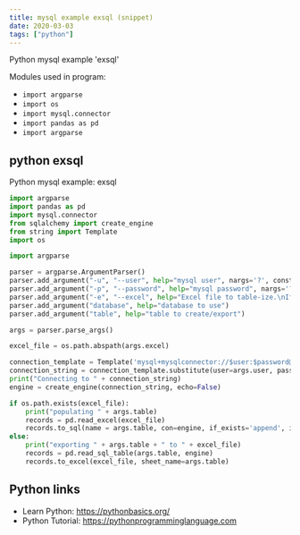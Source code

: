 ```yaml
---
title: mysql example exsql (snippet)
date: 2020-03-03
tags: ["python"]
---
```

Python mysql example 'exsql'


Modules used in program: 
* `import argparse`
* `import os`
* `import mysql.connector`
* `import pandas as pd`
* `import argparse`

## python exsql

Python mysql example: exsql

```python
import argparse
import pandas as pd
import mysql.connector
from sqlalchemy import create_engine
from string import Template
import os

import argparse

parser = argparse.ArgumentParser()
parser.add_argument("-u", "--user", help="mysql user", nargs='?', const='')
parser.add_argument("-p", "--password", help="mysql password", nargs='?', const='')
parser.add_argument("-e", "--excel", help="Excel file to table-ize.\nIf the file does not exist try to create from table")
parser.add_argument("database", help="database to use")
parser.add_argument("table", help="table to create/export")

args = parser.parse_args()

excel_file = os.path.abspath(args.excel)

connection_template = Template('mysql+mysqlconnector://$user:$password@localhost/$database')
connection_string = connection_template.substitute(user=args.user, password=args.password, database=args.database)
print("Connecting to " + connection_string)
engine = create_engine(connection_string, echo=False)

if os.path.exists(excel_file):
    print("populating " + args.table)
    records = pd.read_excel(excel_file)
    records.to_sql(name = args.table, con=engine, if_exists='append', index=False, chunksize=2)
else:
    print("exporting " + args.table + " to " + excel_file)
    records = pd.read_sql_table(args.table, engine)
    records.to_excel(excel_file, sheet_name=args.table)


```

## Python links

- Learn Python: https://pythonbasics.org/
- Python Tutorial: https://pythonprogramminglanguage.com

